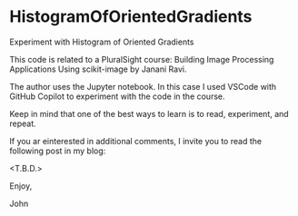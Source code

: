 # HistogramOfOrientedGradients
Experiment with Histogram of Oriented Gradients

This code is related to a PluralSight course:
Building Image Processing Applications Using scikit-image
by Janani Ravi.

The author uses the Jupyter notebook. In this case I used
VSCode with GitHub Copilot to experiment with the code in
the course.

Keep in mind that one of the best ways to learn is to read,
experiment, and repeat.

If you ar einterested in additional comments, I invite you
to read the following post in my blog:

<T.B.D.>

Enjoy,

John
